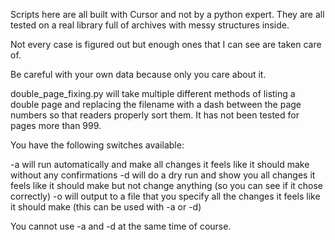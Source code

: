 Scripts here are all built with Cursor and not by a python expert. They are all tested on a real library full of archives with messy structures inside. 

Not every case is figured out but enough ones that I can see are taken care of. 

Be careful with your own data because only you care about it. 

double_page_fixing.py will take multiple different methods of listing a double page and replacing the filename with a dash between the page numbers so that readers properly sort them. It has not been tested for pages more than 999. 

You have the following switches available:

-a will run automatically and make all changes it feels like it should make without any confirmations
-d will do a dry run and show you all changes it feels like it should make but not change anything (so you can see if it chose correctly)
-o will output to a file that you specify all the changes it feels like it should make (this can be used with -a or -d)

You cannot use -a and -d at the same time of course.
